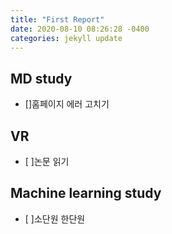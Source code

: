 ```yaml
---
title: "First Report"
date: 2020-08-10 08:26:28 -0400
categories: jekyll update
---
```


## MD study
- []홈페이지 에러 고치기 


## VR
- [ ]논문 읽기

## Machine learning study
- [ ]소단원 한단원
